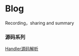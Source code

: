 # Blog
Recording，sharing and summary

### 源码系列

[Handler源码解析](https://github.com/ToTheMoonLee/Blog/blob/main/%E6%BA%90%E7%A0%81%E8%A7%A3%E6%9E%90/Handler%E8%AF%A6%E8%A7%A3.md)


